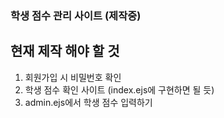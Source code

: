 ### 학생 점수 관리 사이트 (제작중)
## 현재 제작 해야 할 것
1. 회원가입 시 비밀번호 확인
2. 학생 점수 확인 사이트 (index.ejs에 구현하면 될 듯)
3. admin.ejs에서 학생 점수 입력하기
